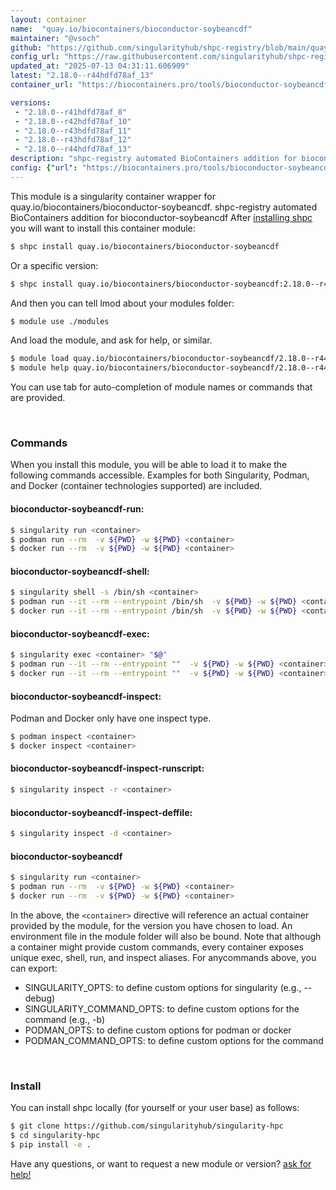 ```yaml
---
layout: container
name:  "quay.io/biocontainers/bioconductor-soybeancdf"
maintainer: "@vsoch"
github: "https://github.com/singularityhub/shpc-registry/blob/main/quay.io/biocontainers/bioconductor-soybeancdf/container.yaml"
config_url: "https://raw.githubusercontent.com/singularityhub/shpc-registry/main/quay.io/biocontainers/bioconductor-soybeancdf/container.yaml"
updated_at: "2025-07-13 04:31:11.606909"
latest: "2.18.0--r44hdfd78af_13"
container_url: "https://biocontainers.pro/tools/bioconductor-soybeancdf"

versions:
 - "2.18.0--r41hdfd78af_8"
 - "2.18.0--r42hdfd78af_10"
 - "2.18.0--r43hdfd78af_11"
 - "2.18.0--r43hdfd78af_12"
 - "2.18.0--r44hdfd78af_13"
description: "shpc-registry automated BioContainers addition for bioconductor-soybeancdf"
config: {"url": "https://biocontainers.pro/tools/bioconductor-soybeancdf", "maintainer": "@vsoch", "description": "shpc-registry automated BioContainers addition for bioconductor-soybeancdf", "latest": {"2.18.0--r44hdfd78af_13": "sha256:9fea6f2897622c303872b496a6377a5ee846dd19cc259f4fd835af33355844e2"}, "tags": {"2.18.0--r41hdfd78af_8": "sha256:4180bce2b2c7475bfd8de2911569086df966f72e62d4225c07f6cc63de3a7417", "2.18.0--r42hdfd78af_10": "sha256:f92f0120a63cfe36441277df73af063c7dcc0d383693067a836bb58f7acd4e97", "2.18.0--r43hdfd78af_11": "sha256:971bf7f0fb7c024dcc19119616fc113f80cb438d270809f53cdc8399bb2c8628", "2.18.0--r43hdfd78af_12": "sha256:b0e2e52d06b7f9b9f8fe231891df2c5516e6174c4697be644c4ed0b36b5e3883", "2.18.0--r44hdfd78af_13": "sha256:9fea6f2897622c303872b496a6377a5ee846dd19cc259f4fd835af33355844e2"}, "docker": "quay.io/biocontainers/bioconductor-soybeancdf"}
---
```


This module is a singularity container wrapper for quay.io/biocontainers/bioconductor-soybeancdf.
shpc-registry automated BioContainers addition for bioconductor-soybeancdf
After [installing shpc](#install) you will want to install this container module:


```bash
$ shpc install quay.io/biocontainers/bioconductor-soybeancdf
```

Or a specific version:

```bash
$ shpc install quay.io/biocontainers/bioconductor-soybeancdf:2.18.0--r44hdfd78af_13
```

And then you can tell lmod about your modules folder:

```bash
$ module use ./modules
```

And load the module, and ask for help, or similar.

```bash
$ module load quay.io/biocontainers/bioconductor-soybeancdf/2.18.0--r44hdfd78af_13
$ module help quay.io/biocontainers/bioconductor-soybeancdf/2.18.0--r44hdfd78af_13
```

You can use tab for auto-completion of module names or commands that are provided.

<br>

### Commands

When you install this module, you will be able to load it to make the following commands accessible.
Examples for both Singularity, Podman, and Docker (container technologies supported) are included.

#### bioconductor-soybeancdf-run:

```bash
$ singularity run <container>
$ podman run --rm  -v ${PWD} -w ${PWD} <container>
$ docker run --rm  -v ${PWD} -w ${PWD} <container>
```

#### bioconductor-soybeancdf-shell:

```bash
$ singularity shell -s /bin/sh <container>
$ podman run --it --rm --entrypoint /bin/sh  -v ${PWD} -w ${PWD} <container>
$ docker run --it --rm --entrypoint /bin/sh  -v ${PWD} -w ${PWD} <container>
```

#### bioconductor-soybeancdf-exec:

```bash
$ singularity exec <container> "$@"
$ podman run --it --rm --entrypoint ""  -v ${PWD} -w ${PWD} <container> "$@"
$ docker run --it --rm --entrypoint ""  -v ${PWD} -w ${PWD} <container> "$@"
```

#### bioconductor-soybeancdf-inspect:

Podman and Docker only have one inspect type.

```bash
$ podman inspect <container>
$ docker inspect <container>
```

#### bioconductor-soybeancdf-inspect-runscript:

```bash
$ singularity inspect -r <container>
```

#### bioconductor-soybeancdf-inspect-deffile:

```bash
$ singularity inspect -d <container>
```



#### bioconductor-soybeancdf

```bash
$ singularity run <container>
$ podman run --rm  -v ${PWD} -w ${PWD} <container>
$ docker run --rm  -v ${PWD} -w ${PWD} <container>
```


In the above, the `<container>` directive will reference an actual container provided
by the module, for the version you have chosen to load. An environment file in the
module folder will also be bound. Note that although a container
might provide custom commands, every container exposes unique exec, shell, run, and
inspect aliases. For anycommands above, you can export:

 - SINGULARITY_OPTS: to define custom options for singularity (e.g., --debug)
 - SINGULARITY_COMMAND_OPTS: to define custom options for the command (e.g., -b)
 - PODMAN_OPTS: to define custom options for podman or docker
 - PODMAN_COMMAND_OPTS: to define custom options for the command

<br>

### Install

You can install shpc locally (for yourself or your user base) as follows:

```bash
$ git clone https://github.com/singularityhub/singularity-hpc
$ cd singularity-hpc
$ pip install -e .
```

Have any questions, or want to request a new module or version? [ask for help!](https://github.com/singularityhub/singularity-hpc/issues)